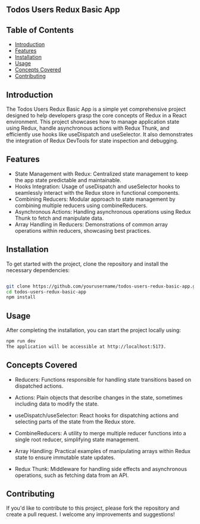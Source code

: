 ## Todos Users Redux Basic App

## Table of Contents

- [Introduction](#introduction)
- [Features](#features)
- [Installation](#installation)
- [Usage](#usage)
- [Concepts Covered](#concepts-covered)
- [Contributing](#contributing)

## Introduction

The Todos Users Redux Basic App is a simple yet comprehensive project designed to help developers grasp the core concepts of Redux in a React environment. This project showcases how to manage application state using Redux, handle asynchronous actions with Redux Thunk, and efficiently use hooks like useDispatch and useSelector. It also demonstrates the integration of Redux DevTools for state inspection and debugging.

## Features

- State Management with Redux: Centralized state management to keep the app state predictable and maintainable.
- Hooks Integration: Usage of useDispatch and useSelector hooks to seamlessly interact with the Redux store in functional components.
- Combining Reducers: Modular approach to state management by combining multiple reducers using combineReducers.
- Asynchronous Actions: Handling asynchronous operations using Redux Thunk to fetch and manipulate data.
- Array Handling in Reducers: Demonstrations of common array operations within reducers, showcasing best practices.

## Installation

To get started with the project, clone the repository and install the necessary dependencies:

```bash

git clone https://github.com/yourusername/todos-users-redux-basic-app.git
cd todos-users-redux-basic-app
npm install
```

## Usage

After completing the installation, you can start the project locally using:

```bash
npm run dev
The application will be accessible at http://localhost:5173.
```

## Concepts Covered

- Reducers: Functions responsible for handling state transitions based on dispatched actions.
- Actions: Plain objects that describe changes in the state, sometimes including data to modify the state.
- useDispatch/useSelector: React hooks for dispatching actions and selecting parts of the state from the Redux store.
- CombineReducers: A utility to merge multiple reducer functions into a single root reducer, simplifying state management.

- Array Handling: Practical examples of manipulating arrays within Redux state to ensure immutable state updates.
- Redux Thunk: Middleware for handling side effects and asynchronous operations, such as fetching data from an API.

## Contributing

If you'd like to contribute to this project, please fork the repository and create a pull request. I welcome any improvements and suggestions!
